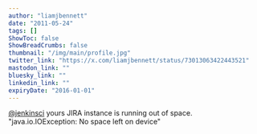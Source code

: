```yaml
---
author: "liamjbennett"
date: "2011-05-24"
tags: []
ShowToc: false
ShowBreadCrumbs: false
thumbnail: "/img/main/profile.jpg"
twitter_link: "https://x.com/liamjbennett/status/73013063422443521"
mastodon_link: ""
bluesky_link: ""
linkedin_link: ""
expiryDate: "2016-01-01"
---
```


[@jenkinsci](https://x.com/jenkinsci) yours JIRA instance is running out of space. "java.io.IOException: No space left on device"

